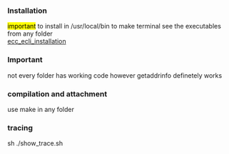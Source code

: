 ### Installation

<mark>important</mark> to install in /usr/local/bin to make terminal see the executables from any folder<br>
[ecc_ecli_installation](https://github.com/eunomia-bpf/eunomia-bpf?tab=readme-ov-file#install-the-project)

### Important
not every folder has working code
however getaddrinfo definetely works


### compilation and attachment
use make in any folder

### tracing
sh ./show_trace.sh

